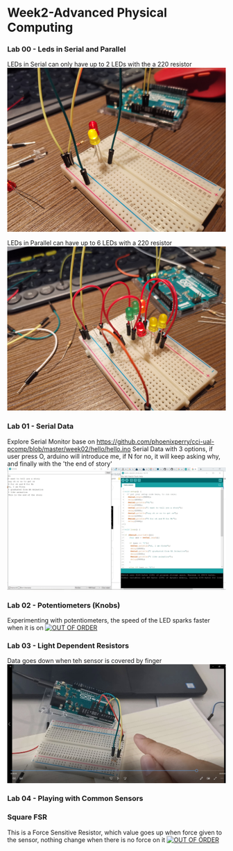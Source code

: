 # Week2-Advanced Physical Computing

### Lab 00 - Leds in Serial and Parallel

LEDs in Serial can only have up to 2 LEDs with the a 220 resistor
![LEDs in Serial](https://github.com/muziFiona/Uni-Response/blob/master/Advanced-Physical-Computing/Week_2/media/IMG_20191013_222906.jpg)

LEDs in Parallel can have up to 6 LEDs with a 220 resistor
![LEDs in Parallel](https://github.com/muziFiona/Uni-Response/blob/master/Advanced-Physical-Computing/Week_2/media/IMG_20191013_225920.jpg)

### Lab 01 - Serial Data
Explore Serial Monitor base on https://github.com/phoenixperry/cci-ual-pcomp/blob/master/week02/hello/hello.ino
Serial Data with 3 options, if user press O, arduino will introduce me, if N for no, it will keep asking why, and finally with the 'the end of story'
![LEDs in Parallel](https://github.com/muziFiona/Uni-Response/blob/master/Advanced-Physical-Computing/Week_2/media/2019-10-14%20035320.jpg)



### Lab 02 - Potentiometers (Knobs)
Experimenting with potentiometers, the speed of the LED sparks faster when it is on
[![OUT OF ORDER](https://github.com/muziFiona/Uni-Response/blob/master/Advanced-Physical-Computing/Week_2/media/IMG_20191007_133310.jpg)](https://drive.google.com/file/d/1Hd0H1HEaR8aAAUAJb6WnYbVO88V-tI4P/view)

### Lab 03 - Light Dependent Resistors
Data goes down when teh sensor is covered by finger
[![OUT OF ORDER](https://github.com/muziFiona/Uni-Response/blob/master/Advanced-Physical-Computing/Week_2/media/2019-10-14%20023227.jpg)](https://drive.google.com/file/d/1HMJlUd1UR6dqCgGcRzhPKMFSF6UCribj/view)

### Lab 04 - Playing with Common Sensors

### Square FSR
This is a Force Sensitive Resistor, which value goes up when force given to the sensor, nothing change when there is no force on it
[![OUT OF ORDER](https://github.com/muziFiona/Uni-Response/blob/master/Advanced-Physical-Computing/Week_2/media/IMG_20191007_130758.jpg)](https://drive.google.com/file/d/1H7VqpfRNoR7QGTikaJT0wjQGpSGBE6Vn/view)